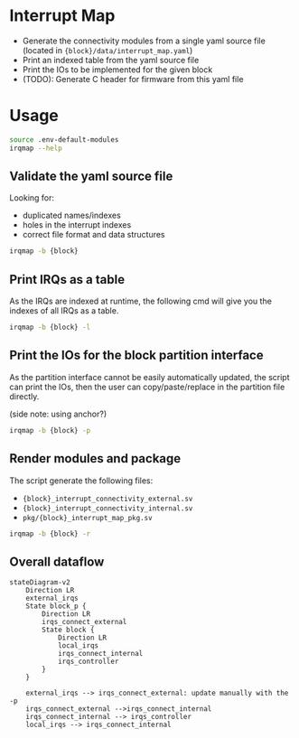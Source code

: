 # Interrupt Map

- Generate the connectivity modules from a single yaml source file (located in
`{block}/data/interrupt_map.yaml`)
- Print an indexed table from the yaml source file
- Print the IOs to be implemented for the given block
- (TODO): Generate C header for firmware from this yaml file

# Usage

```bash
source .env-default-modules
irqmap --help
```

## Validate the yaml source file

Looking for:
- duplicated names/indexes
- holes in the interrupt indexes
- correct file format and data structures

```bash
irqmap -b {block}
```

## Print IRQs as a table

As the IRQs are indexed at runtime, the following cmd will give you the indexes
of all IRQs as a table.

```bash
irqmap -b {block} -l
```

## Print the IOs for the block partition interface

As the partition interface cannot be easily automatically updated, the script
can print the IOs, then the user can copy/paste/replace in the partition file
directly.

(side note: using anchor?)

```bash
irqmap -b {block} -p
```

## Render modules and package

The script generate the following files:
- `{block}_interrupt_connectivity_external.sv`
- `{block}_interrupt_connectivity_internal.sv`
- `pkg/{block}_interrupt_map_pkg.sv`

```bash
irqmap -b {block} -r
```

## Overall dataflow

```mermaid
stateDiagram-v2
    Direction LR
    external_irqs
    State block_p {
        Direction LR
        irqs_connect_external
        State block {
            Direction LR
            local_irqs
            irqs_connect_internal
            irqs_controller
        }
    }

    external_irqs --> irqs_connect_external: update manually with the -p
    irqs_connect_external -->irqs_connect_internal
    irqs_connect_internal --> irqs_controller
    local_irqs --> irqs_connect_internal
```
